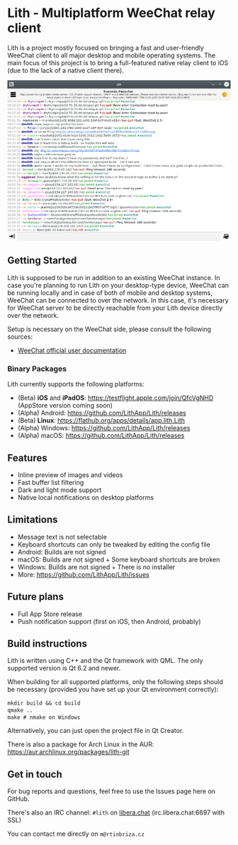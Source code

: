 Lith - Multiplatform WeeChat relay client
====

Lith is a project mostly focused on bringing a fast and user-friendly WeeChat client to all major desktop and mobile operating systems. The main focus of this project is to bring a full-featured native relay client to iOS (due to the lack of a native client there).

![Lith in Linux](https://github.com/LithApp/LithApp.github.io/raw/main/assets/main.png)

## Getting Started

Lith is supposed to be run in addition to an existing WeeChat instance. In case you're planning to run Lith on your desktop-type device, WeeChat can be running locally and in case of both of mobile and desktop systems, WeeChat can be connected to over the network. In this case, it's necessary for WeeChat server to be directly reachable from your Lith device directly over the network.

Setup is necessary on the WeeChat side, please consult the following sources:
 - [WeeChat official user documentation](https://weechat.org/files/doc/stable/weechat_user.en.html#relay_plugin)

### Binary Packages

Lith currently supports the following platforms:
 - (Beta) **iOS** and **iPadOS**: https://testflight.apple.com/join/QfcVgNHD (AppStore version coming soon)
 - (Alpha) Android: https://github.com/LithApp/Lith/releases
 - (Beta) **Linux**: https://flathub.org/apps/details/app.lith.Lith
 - (Alpha) Windows: https://github.com/LithApp/Lith/releases
 - (Alpha) macOS: https://github.com/LithApp/Lith/releases
 
## Features

- Inline preview of images and videos
- Fast buffer list filtering
- Dark and light mode support
- Native local notifications on desktop platforms

## Limitations

- Message text is not selectable
- Keyboard shortcuts can only be tweaked by editing the config file
- Android: Builds are not signed
- macOS: Builds are not signed + Some keyboard shortcuts are broken
- Windows: Builds are not signed + There is no installer
- More: https://github.com/LithApp/Lith/issues

## Future plans

- Full App Store release
- Push notification support (first on iOS, then Android, probably)

## Build instructions

Lith is written using C++ and the Qt framework with QML. The only supported version is Qt 6.2 and newer.

When building for all supported platforms, only the following steps should be necessary (provided you have set up your Qt environment correctly):
```
mkdir build && cd build
qmake ..
make # nmake on Windows
```
Alternatively, you can just open the project file in Qt Creator.

There is also a package for Arch Linux in the AUR: https://aur.archlinux.org/packages/lith-git

## Get in touch

For bug reports and questions, feel free to use the Issues page here on GitHub.

There's also an IRC channel: `#lith` on [libera.chat](https://libera.chat) (irc.libera.chat:6697 with SSL)

You can contact me directly on `m@rtinbriza.cz`
